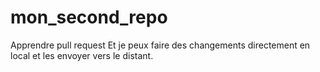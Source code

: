 # mon_second_repo
Apprendre pull request
Et je peux faire des changements directement en local et les envoyer vers le distant.
